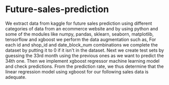 # Future-sales-prediction

We extract data from kaggle for future sales prediction using different categories of data from an ecommerce website and by using python and some of the modules like numpy, pandas, sklearn, seaborn, matplotlib, tensorflow and xgboost we perform the data augmentation such as, For each id and shop_id and date_block_num combinations we complete the dataset by putting it to 0 if it isn't in the dataset.
Next we create test sets by guessing the 33rd month using the previous ones as we want to predict the 34th one. Then we implement xgboost regressor machine learning model and check predictions. From the prediction rate, we thus determine that the linear regression model using xgboost for our following sales data is adequate.
